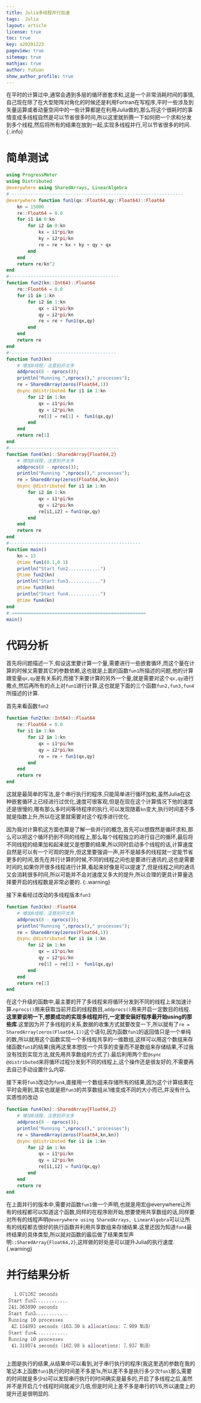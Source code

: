 ```yaml
---
title: Julia多线程并行加速
tags:  Julia
layout: article
license: true
toc: true
key: a20201223
pageview: true
sitemap: true
mathjax: true
author: YuXuan
show_author_profile: true
---
```

在平时的计算过中,通常会遇到多层的循环嵌套求和,这是一个非常消耗时间的事情,自己现在除了在大型矩阵对角化的时候还是利用Fortran在写程序,平时一些涉及到矢量运算或者动量空间中的一些计算都是在利用Julia做的,那么将这个很耗时的事情变成多线程自然是可以节省很多时间,所以这里就折腾一下如何把一个求和分发到多个线程,然后将所有的结果在放到一起,实现多线程并行,可以节省很多的时间.
{:.info}
<!--more-->
# 简单测试
```julia
using ProgressMeter
using Distributed
@everywhere using SharedArrays, LinearAlgebra
# ----------------------------------------------------------------
@everywhere function fun1(qx::Float64,qy::Float64)::Float64
    kn = 15000
    re::Float64 = 0.0
    for i1 in 0:kn
        for i2 in 0:kn
            kx = i1*pi/kn
            ky = i2*pi/kn
            re = re + kx + ky + qy + qx
        end 
    end
    return re/kn^2
end
#-----------------------------------------
function fun2(kn::Int64)::Float64
    re::Float64 = 0.0
    for i1 in 1:kn
        for i2 in 1:kn
            qx = i1*pi/kn
            qy = i2*pi/kn
            re = re + fun1(qx,qy)
        end
    end
    return re
end
#----------------------------------------
function fun3(kn)
    # 增加8线程，注意别开太多
    addprocs(8 - nprocs());
    println("Running ",nprocs()," processes");
    re = SharedArray(zeros(Float64,1))
    @sync @distributed for i1 in 1:kn
        for i2 in 1:kn
            qx = i1*pi/kn
            qy = i2*pi/kn
            re[1] = re[1] +  fun1(qx,qy)
        end
    end
    return re[1]
end
#-----------------------------------------
function fun4(kn)::SharedArray{Float64,2}
    # 增加8线程，注意别开太多
    addprocs(8 - nprocs());
    println("Running ",nprocs()," processes");
    re = SharedArray(zeros(Float64,kn,kn))
    @sync @distributed for i1 in 1:kn
        for i2 in 1:kn
            qx = i1*pi/kn
            qy = i2*pi/kn
            re[i1,i2] = fun1(qx,qy)
        end
    end
    return re
end
#-------------------------------------------------
function main()
    kn = 15
    @time fun1(0.1,0.1)
    println("Start fun2............")
    @time fun2(kn)
    println("Start fun3............")
    @time fun3(kn)
    println("Start fun4............")
    @time fun4(kn)
end
# ==================================================
main()
```

# 代码分析
首先将问题描述一下,假设这里要计算一个量,需要进行一些嵌套循环,而这个量在计算的时候又需要其它的参数依赖,这也就是上面的函数`fun1`所描述的问题,他的计算跟变量`qx,qy`是有关系的,而接下来要计算的另外一个量,就是需要对这个`qx,qy`进行撒点,然后再所有的点上对`fun1`进行计算,这也就是下面的三个函数`fun2,fun3,fun4`所描述的计算.

首先来看函数`fun2`
```julia
function fun2(kn::Int64)::Float64
    re::Float64 = 0.0
    for i1 in 1:kn
        for i2 in 1:kn
            qx = i1*pi/kn
            qy = i2*pi/kn
            re = re + fun1(qx,qy)
        end
    end
    return re
end
```
这就是最简单的写法,是个串行执行的程序,只能简单进行循环加和,虽然Julia在这种嵌套循环上已经进行过优化,速度可很客观,但是在现在这个计算情况下他的速度还是很慢的,哪有那么多时间等待程序的执行,可以发现随着`kn`变大,执行时间差不多就是指数上升,所以在这里就需要对这个程序进行优化.

因为我对计算机这方面也算是了解一些并行的概念,首先可以想既然是循环求和,那么可以把这个循环扔到不同的线程上,那么每个线程独立的进行自己的循环,最后将不同线程的结果加和起来就又是想要的结果,所以同时启动多个线程的话,计算速度自然是可以有一个可观的提升,但这里要强调一声,并不是越多的线程就一定能节省更多的时间,首先在并行计算的时候,不同的线程之间也是要进行通讯的,这也是需要时间的,如果你开很多线程进行计算,看起来好像是可以提速了,但是线程之间的通讯又会消耗很多时间,所以可能并不会对速度又多大的提升,所以合理的更具计算量选择要开启的线程数是非常必要的.
{:.warning}

接下来看经过改动的多线程版本`fun3`
```julia
function fun3(kn)::Float64
    # 增加8线程，注意别开太多
    addprocs(8 - nprocs());
    println("Running ",nprocs()," processes");
    re = SharedArray(zeros(Float64,1))
    @sync @distributed for i1 in 1:kn
        for i2 in 1:kn
            qx = i1*pi/kn
            qy = i2*pi/kn
            re[1] = re[1] +  fun1(qx,qy)
        end
    end
    return re[1]
end
```
在这个升级的函数中,最主要的开了多线程来将循环分发到不同的线程上来加速计算.`nprocs()`用来获取当前开启的线程数目,`addprocs()`用来开启一定数目的线程.**这里要说明一下,想要成功的实现多线程并行,一定要安装好程序最开始using的那些库**.这里因为开了多线程的关系,数据的收集方式就要改变一下,所以就有了`re = SharedArray(zeros(Float64,1))`这个语句,因为函数`fun1`的返回值只是一个单纯的数,所以就用这个函数实现一个多线程共享的一维数组,这样可以用这个数组来存储函数`fun1`的结果(我再这里本想找一个共享的变量而不是数组来存储结果,不过我没有找到实现方法,就先用共享数组的方式了).最后利用两个宏`@sync @distributed`来将循环过程分发到不同的线程上,这个操作还是很友好的,不需要再去自己手动设置什么内容.

接下来将`fun3`改动为`fun4`,直接用一个数组来存储所有的结果,因为这个计算结果在平时会用到,其实也就是把`fun3`的共享数组从1维变成不同的大小而已,并没有什么实质性的改动
```julia
function fun4(kn)::SharedArray{Float64,2}
    # 增加8线程，注意别开太多
    addprocs(8 - nprocs());
    println("Running ",nprocs()," processes");
    re = SharedArray(zeros(Float64,kn,kn))
    @sync @distributed for i1 in 1:kn
        for i2 in 1:kn
            qx = i1*pi/kn
            qy = i2*pi/kn
            re[i1,i2] = fun1(qx,qy)
        end
    end
    return re
end
```

在上面并行的版本中,需要对函数`fun1`做一个声明,也就是用宏@everywhere让所有的线程都可以知道这个函数,同样的在程序刚开始,想要使用共享数组的话,同样要对所有的线程声明`@everywhere using SharedArrays, LinearAlgebra`可以让所有的线程都去很好的执行函数并利用共享数组来存储结果.这里还因为知道`fun4`最终结果的具体类型,所以就对函数的最后做了结果类型声明`::SharedArray{Float64,2}`,这样做的好处是可以提升Julia的执行速度.
{.warning}
# 并行结果分析
![png](/assets/images/Julia/julia-mp.png)

上图是执行的结果,从结果中可以看到,对于串行执行的程序(我这里选的参数在我的笔记本上函数`fun1`执行的时间差不多是1s,所以差不多是执行多少次`fun1`那么需要的时间就是多少s)可以发现串行执行的时间确实是最多的,开启了多线程之后,虽然并不是开启几个线程时间就减少几倍,但是时间上差不多是串行的1/6,所以速度上的提升还是很明显的.
